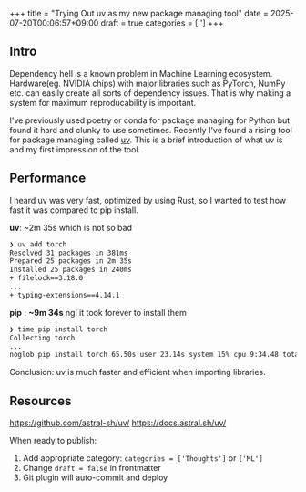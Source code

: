 +++
title = "Trying Out uv as my new package managing tool"
date = 2025-07-20T00:06:57+09:00
draft = true
categories = ['']
+++

## Intro

Dependency hell is a known problem in Machine Learning ecosystem. Hardware(eg. NVIDIA chips) with major libraries such as PyTorch, NumPy etc. can easily create all sorts of dependency issues. That is why making a system for maximum reproducability is important.

I've previously used poetry or conda for package managing for Python but found it hard and clunky to use sometimes. Recently I've found a rising tool for package managing called [uv](https://github.com/astral-sh/uv/). This is a brief introduction of what uv is and my first impression of the tool.



## Performance

I heard uv was very fast, optimized by using Rust, so I wanted to test how fast it was compared to pip install. 

**uv**: ~2m 35s which is not so bad

```bash
❯ uv add torch  
Resolved 31 packages in 381ms  
Prepared 25 packages in 2m 35s  
Installed 25 packages in 240ms  
+ filelock==3.18.0  
...
+ typing-extensions==4.14.1
```

**pip** : **~9m 34s** ngl it took forever to install them 

```bash
❯ time pip install torch  
Collecting torch  
...
noglob pip install torch 65.50s user 23.14s system 15% cpu 9:34.48 total
```

Conclusion: uv is much faster and efficient when importing libraries.


## Resources
https://github.com/astral-sh/uv/
https://docs.astral.sh/uv/



When ready to publish:
1. Add appropriate category: `categories = ['Thoughts']` or `['ML']`
2. Change `draft = false` in frontmatter
3. Git plugin will auto-commit and deploy
